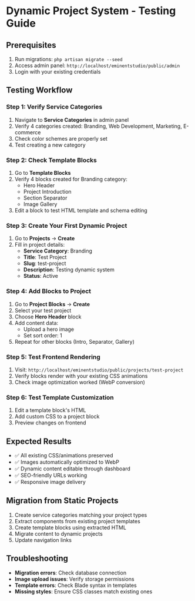 # Dynamic Project System - Testing Guide

## Prerequisites
1. Run migrations: `php artisan migrate --seed`
2. Access admin panel: `http://localhost/eminentstudio/public/admin`
3. Login with your existing credentials

## Testing Workflow

### Step 1: Verify Service Categories
1. Navigate to **Service Categories** in admin panel
2. Verify 4 categories created: Branding, Web Development, Marketing, E-commerce
3. Check color schemes are properly set
4. Test creating a new category

### Step 2: Check Template Blocks
1. Go to **Template Blocks**
2. Verify 4 blocks created for Branding category:
   - Hero Header
   - Project Introduction  
   - Section Separator
   - Image Gallery
3. Edit a block to test HTML template and schema editing

### Step 3: Create Your First Dynamic Project
1. Go to **Projects** → **Create**
2. Fill in project details:
   - **Service Category**: Branding
   - **Title**: Test Project
   - **Slug**: test-project
   - **Description**: Testing dynamic system
   - **Status**: Active

### Step 4: Add Blocks to Project
1. Go to **Project Blocks** → **Create**
2. Select your test project
3. Choose **Hero Header** block
4. Add content data:
   - Upload a hero image
   - Set sort order: 1
5. Repeat for other blocks (Intro, Separator, Gallery)

### Step 5: Test Frontend Rendering
1. Visit: `http://localhost/eminentstudio/public/projects/test-project`
2. Verify blocks render with your existing CSS animations
3. Check image optimization worked (WebP conversion)

### Step 6: Test Template Customization
1. Edit a template block's HTML
2. Add custom CSS to a project block
3. Preview changes on frontend

## Expected Results
- ✅ All existing CSS/animations preserved
- ✅ Images automatically optimized to WebP
- ✅ Dynamic content editable through dashboard
- ✅ SEO-friendly URLs working
- ✅ Responsive image delivery

## Migration from Static Projects
1. Create service categories matching your project types
2. Extract components from existing project templates
3. Create template blocks using extracted HTML
4. Migrate content to dynamic projects
5. Update navigation links

## Troubleshooting
- **Migration errors**: Check database connection
- **Image upload issues**: Verify storage permissions
- **Template errors**: Check Blade syntax in templates
- **Missing styles**: Ensure CSS classes match existing ones
